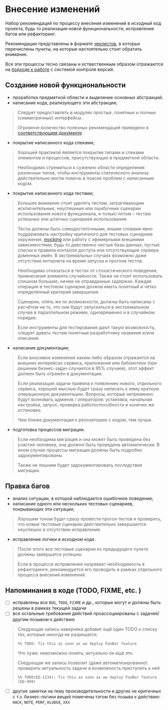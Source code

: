 # Внесение изменений

Набор рекомендаций по процессу внесения изменений в исходный код проекта, будь то реализация новой функциональности, исправление багов или рефакторинг.

Рекомендации представлены в формате [чеклистов](https://en.wikipedia.org/wiki/Checklist), в которых перечислены пункты, на которые настоятельно стоит обратить внимание.

Все эти процессы тесно связаны и ествественным образом отражаются на [подходе к работе](working-with-vcs.md) с системой контроля версий.

## Создание новой функциональности

 - проработка предметной области и выделение основных абстракций;
 - написание кода, реализующего эти абстракции;

> Следует предоставлять в модулях _простые_, _понятные_ и _полные_ (_симметричные_) интерфейсы.
>
> Огромное количество полезных рекомендаций приведено в [соответствующем документе](code-style.md).

 - покрытие написанного кода спеками;

> Хорошей практикой является покрытие типами и спеками элементов и процессов, присутствующих в предметной области.
>
> Необходимо стремиться к сужению области определения различных типов, чтобы инструменты статического анализа действительно могли помочь в поиске проблем с написанным кодом.

 - покрытие написанного кода тестами;

> Большее внимание стоит уделять тестам, затрагивающим исключительные, неуспешные или ошибочные сценарии использования нового функционала, и только потом – тестам успешных или штатных сценариев использования.
>
> Тесты должны быть _самодостаточными_, иными словами явно поддерживать настройку критичного для тестовых сценариев окружения, [_mocking_](https://en.wikipedia.org/wiki/Mock_object) или работу с эфемерными внешними зависимостями, будь то девственно чистые базы данных, пустые списки и правила контроля доступа или отсутствующие сервера доменных имён. В экстремальных случаях возможно даже отсутствие интернета на время запуска и прогона тестов.
>
> Необходимо отказаться в тестах от стохастического поведения, привнесения элемента случайности. Также не стоит использовать слишком большие, ничем не оправданные задержки. Каждая операция в тестовом сценарии должна иметь понятный и чётко определённый критерий завершения.
>
> Сценарии, опять же _по возможности_, должны быть написаны с расчётом на то, что они будут запускаться в экстремальном случае в параллельном режиме, одновременно и в случайном порядке.
>
> Если инструменты для тестирования дают такую возможность, следует давать тестам понятные разработчику названия и/или описания.

 - написание документации;

> Если вносимое изменение каким-либо образом отражается на внешних интерейсах сервиса, приложения или библиотеки (при решении бизнес-задач случается в 95% случаев), этот эффект должен быть отражён в документации.
>
> Если реализация задачи привела к появлению нового, отдельного сервиса, хорошей мыслью будет сразу написать к нему краткую операционную документацию. Вопросы, которые непременно будут волновать админов / операторов: установка, начальная настройка, запуск, проверка работоспособности и конечно же _остановка_.
>
> Чем ближе документация к репозиторию с кодом, тем лучше.

 - подготовка процессов миграции.

> Если необходима миграция и она может быть проведена без участия человека, она _должна_ быть проведена автоматически. В ином случае процессы миграции должны быть подробно задокументированы.
>
> Также не лишним будет задокументировать _последствия_ миграции.

## Правка багов

 - анализ ситуации, в которой наблюдается ошибочное поведение;
 - написание одного или нескольких тестовых сценариев, покрывающих эти ситуации;

> Хорошим тоном будет сразу провести прогон тестов и проверить, что новые тестовые сценарии действительно завершаются неуспешно в отсутствии исправления.

 - исправление логики в исходном коде.

> После этого все тестовые сценарии из предыдущего пункта должны завершатся успешно.
>
> Если в процессе исправления назревает необходимость в рефакторинге, рекомендуется его проводить в рамках отдельного процесса внесения изменений.

## Напоминания в коде (TODO, FIXME, etc. )

- [ ] исправлены все `BUG`, `TODO`, `FIXME` и др., которые могут и должны быть решены в рамках текущей задачи
- [ ] все остальные требования действий проассоциированы с задачей/другим позывом к действию
> Следующая запись наверняка добавит ещё один TODO к списку тех, которые никогда не разрешатся.
> ```
> %% TODO: fix this as soon as we deploy FooBar feature
> ```
> Что хуже: невозможно понять, актуально ли ещё это.
>
> Следующая же запись позволит (даже автоматизированно) проверить актуальность задачи и возможность приступить к ней
> ```
> %% TODO(ED-1234): fix this as soon as we deploy FooBar feature (ED-999)
> ```
- [ ] другие заметки на тему производительности и других не критичных с т.з. бизнес-логики вещей помечены тэгом без позыва к действию: `HACK`, `NOTE`, `PERF`, `KLUDGE`, `XXX`
